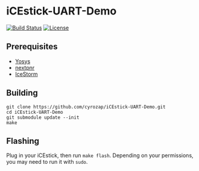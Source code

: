 # iCEstick-UART-Demo

[![Build Status](https://jenkins.cyrozap.com/job/iCEstick-UART-Demo/badge/icon)](https://jenkins.cyrozap.com/job/iCEstick-UART-Demo/)
[![License](http://img.shields.io/badge/license-Apache%202.0-blue.svg)](https://www.apache.org/licenses/LICENSE-2.0.html)

## Prerequisites

- [Yosys][1]
- [nextpnr][2]
- [IceStorm][3]

## Building

    git clone https://github.com/cyrozap/iCEstick-UART-Demo.git
    cd iCEstick-UART-Demo
    git submodule update --init
    make

## Flashing

Plug in your iCEstick, then run `make flash`. Depending on your permissions, you
may need to run it with `sudo`.


[1]: http://www.clifford.at/yosys/
[2]: https://github.com/YosysHQ/nextpnr
[3]: http://www.clifford.at/icestorm/
